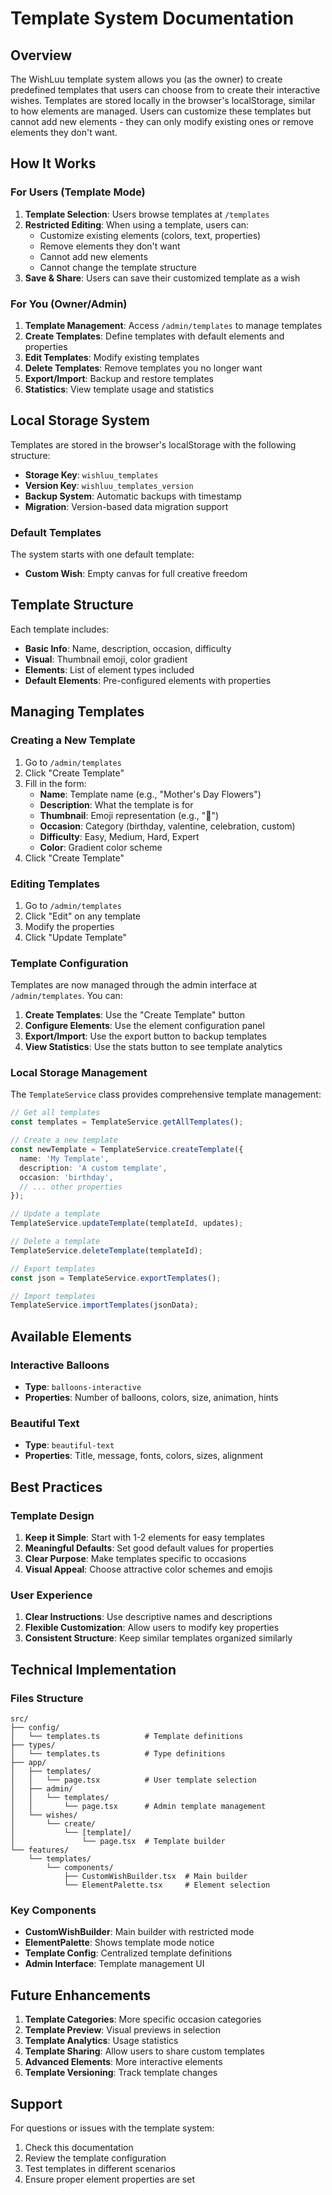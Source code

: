 # Template System Documentation

## Overview

The WishLuu template system allows you (as the owner) to create predefined templates that users can choose from to create their interactive wishes. Templates are stored locally in the browser's localStorage, similar to how elements are managed. Users can customize these templates but cannot add new elements - they can only modify existing ones or remove elements they don't want.

## How It Works

### For Users (Template Mode)

1. **Template Selection**: Users browse templates at `/templates`
2. **Restricted Editing**: When using a template, users can:
   - Customize existing elements (colors, text, properties)
   - Remove elements they don't want
   - Cannot add new elements
   - Cannot change the template structure
3. **Save & Share**: Users can save their customized template as a wish

### For You (Owner/Admin)

1. **Template Management**: Access `/admin/templates` to manage templates
2. **Create Templates**: Define templates with default elements and properties
3. **Edit Templates**: Modify existing templates
4. **Delete Templates**: Remove templates you no longer want
5. **Export/Import**: Backup and restore templates
6. **Statistics**: View template usage and statistics

## Local Storage System

Templates are stored in the browser's localStorage with the following structure:

- **Storage Key**: `wishluu_templates`
- **Version Key**: `wishluu_templates_version`
- **Backup System**: Automatic backups with timestamp
- **Migration**: Version-based data migration support

### Default Templates

The system starts with one default template:

- **Custom Wish**: Empty canvas for full creative freedom

## Template Structure

Each template includes:

- **Basic Info**: Name, description, occasion, difficulty
- **Visual**: Thumbnail emoji, color gradient
- **Elements**: List of element types included
- **Default Elements**: Pre-configured elements with properties

## Managing Templates

### Creating a New Template

1. Go to `/admin/templates`
2. Click "Create Template"
3. Fill in the form:
   - **Name**: Template name (e.g., "Mother's Day Flowers")
   - **Description**: What the template is for
   - **Thumbnail**: Emoji representation (e.g., "🌷")
   - **Occasion**: Category (birthday, valentine, celebration, custom)
   - **Difficulty**: Easy, Medium, Hard, Expert
   - **Color**: Gradient color scheme
4. Click "Create Template"

### Editing Templates

1. Go to `/admin/templates`
2. Click "Edit" on any template
3. Modify the properties
4. Click "Update Template"

### Template Configuration

Templates are now managed through the admin interface at `/admin/templates`. You can:

1. **Create Templates**: Use the "Create Template" button
2. **Configure Elements**: Use the element configuration panel
3. **Export/Import**: Use the export button to backup templates
4. **View Statistics**: Use the stats button to see template analytics

### Local Storage Management

The `TemplateService` class provides comprehensive template management:

```typescript
// Get all templates
const templates = TemplateService.getAllTemplates();

// Create a new template
const newTemplate = TemplateService.createTemplate({
  name: 'My Template',
  description: 'A custom template',
  occasion: 'birthday',
  // ... other properties
});

// Update a template
TemplateService.updateTemplate(templateId, updates);

// Delete a template
TemplateService.deleteTemplate(templateId);

// Export templates
const json = TemplateService.exportTemplates();

// Import templates
TemplateService.importTemplates(jsonData);
```

## Available Elements

### Interactive Balloons

- **Type**: `balloons-interactive`
- **Properties**: Number of balloons, colors, size, animation, hints

### Beautiful Text

- **Type**: `beautiful-text`
- **Properties**: Title, message, fonts, colors, sizes, alignment

## Best Practices

### Template Design

1. **Keep it Simple**: Start with 1-2 elements for easy templates
2. **Meaningful Defaults**: Set good default values for properties
3. **Clear Purpose**: Make templates specific to occasions
4. **Visual Appeal**: Choose attractive color schemes and emojis

### User Experience

1. **Clear Instructions**: Use descriptive names and descriptions
2. **Flexible Customization**: Allow users to modify key properties
3. **Consistent Structure**: Keep similar templates organized similarly

## Technical Implementation

### Files Structure

```
src/
├── config/
│   └── templates.ts          # Template definitions
├── types/
│   └── templates.ts          # Type definitions
├── app/
│   ├── templates/
│   │   └── page.tsx          # User template selection
│   ├── admin/
│   │   └── templates/
│   │       └── page.tsx      # Admin template management
│   └── wishes/
│       └── create/
│           └── [template]/
│               └── page.tsx  # Template builder
└── features/
    └── templates/
        └── components/
            ├── CustomWishBuilder.tsx  # Main builder
            └── ElementPalette.tsx     # Element selection
```

### Key Components

- **CustomWishBuilder**: Main builder with restricted mode
- **ElementPalette**: Shows template mode notice
- **Template Config**: Centralized template definitions
- **Admin Interface**: Template management UI

## Future Enhancements

1. **Template Categories**: More specific occasion categories
2. **Template Preview**: Visual previews in selection
3. **Template Analytics**: Usage statistics
4. **Template Sharing**: Allow users to share custom templates
5. **Advanced Elements**: More interactive elements
6. **Template Versioning**: Track template changes

## Support

For questions or issues with the template system:

1. Check this documentation
2. Review the template configuration
3. Test templates in different scenarios
4. Ensure proper element properties are set
